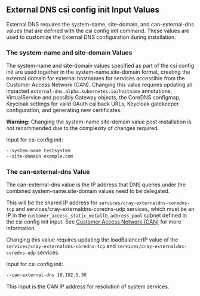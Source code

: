## External DNS csi config init Input Values

External DNS requires the system-name, site-domain, and can-external-dns values that are defined with the csi config init command. These values are used to customize the External DNS configuration during installation.

### The system-name and site-domain Values

The system-name and site-domain values specified as part of the csi config init are used together in the system-name.site-domain format, creating the external domain for external hostnames for services accessible from the Customer Access Network \(CAN\). Changing this value requires updating all impacted `external-dns.alpha.kubernetes.io/hostname` annotations, VirtualService and possibly Gateway objects, the CoreDNS configmap, Keycloak settings for valid OAuth callback URLs, Keycloak gatekeeper configuration, and generating new certificates.

**Warning:** Changing the system-name.site-domain value post-installation is not recommended due to the complexity of changes required.

Input for csi config init:

```bash
--system-name testsystem
--site-domain example.com
```

### The can-external-dns Value

The can-external-dns value is the IP address that DNS queries under the combined system-name.site-domain values need to be delegated.

This will be the shared IP address for `services/cray-externaldns-coredns-tcp` and services/cray-externaldns-coredns-udp services, which must be an IP in the `customer_access_static_metallb_address_pool` subnet defined in the csi config init input. See [Customer Access Network \(CAN\)](Customer_Access_Network_CAN.md) for more information.

Changing this value requires updating the loadBalancerIP value of the `services/cray-externaldns-coredns-tcp` and `services/cray-externaldns-coredns-udp` services.

Input for csi config init:

```bash
--can-external-dns 10.102.5.30
```

This input is the CAN IP address for resolution of system services.


